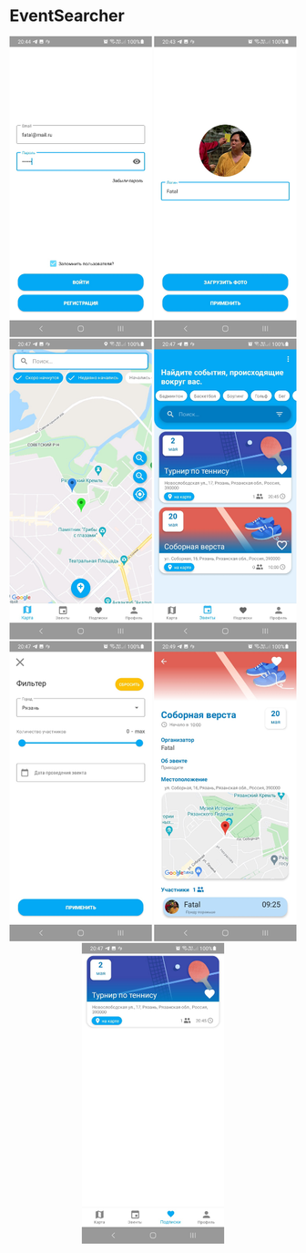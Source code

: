 # EventSearcher
<p align="center">
    <img src="https://raw.githubusercontent.com/ZenkinIlya/EventSearcher/main/forReadme/auth.png" width="250">
    <img src="https://raw.githubusercontent.com/ZenkinIlya/EventSearcher/main/forReadme/chooseLoginAndPhoto.png" width="250">
    <img src="https://raw.githubusercontent.com/ZenkinIlya/EventSearcher/main/forReadme/map.png" width="250">
    <img src="https://raw.githubusercontent.com/ZenkinIlya/EventSearcher/main/forReadme/events.png" width="250">
    <img src="https://raw.githubusercontent.com/ZenkinIlya/EventSearcher/main/forReadme/filter.png" width="250">
    <img src="https://raw.githubusercontent.com/ZenkinIlya/EventSearcher/main/forReadme/event.png" width="250">
    <img src="https://raw.githubusercontent.com/ZenkinIlya/EventSearcher/main/forReadme/subscribers.png" width="250">
</p>
